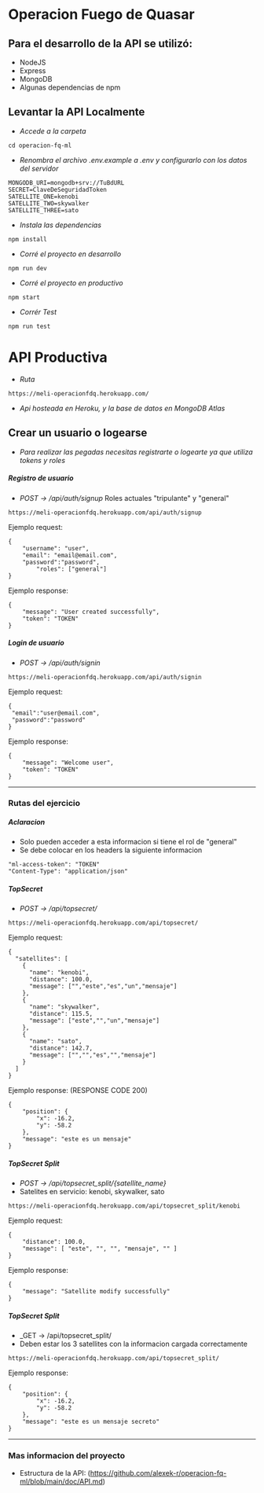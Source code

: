 # Operacion Fuego de Quasar
## Para el desarrollo de la API se utilizó:

- NodeJS
- Express 
- MongoDB
- Algunas dependencias de npm

## Levantar la API Localmente

- _Accede a la carpeta_

```
cd operacion-fq-ml
```

- _Renombra el archivo .env.example a .env y configurarlo con los datos del servidor_
 ```
MONGODB_URI=mongodb+srv://TuBdURL
SECRET=ClaveDeSeguridadToken
SATELLITE_ONE=kenobi
SATELLITE_TWO=skywalker
SATELLITE_THREE=sato
```

- _Instala las dependencias_

```
npm install
```

- _Corré el proyecto en desarrollo_

```
npm run dev
```

- _Corré el proyecto en productivo_

```
npm start
```

- _Corrér Test_

```
npm run test
```

# API Productiva

- _Ruta_

```
https://meli-operacionfdq.herokuapp.com/
```
- _Api hosteada en Heroku, y la base de datos en MongoDB Atlas_

## Crear un usuario o logearse
- _Para realizar las pegadas necesitas registrarte o logearte ya que utiliza tokens y roles_
##### Registro de usuario 
-  _POST -> /api/auth/signup_
Roles actuales "tripulante" y "general"
```
https://meli-operacionfdq.herokuapp.com/api/auth/signup
```
Ejemplo request:
```
{
	"username": "user",
	"email": "email@email.com",
	"password":"password",
    	"roles": ["general"]
}
```
Ejemplo response:
```
{
    "message": "User created successfully",
    "token": "TOKEN"
}
```

##### Login de usuario
-  _POST -> /api/auth/signin_
```
https://meli-operacionfdq.herokuapp.com/api/auth/signin
```
Ejemplo request:
```
{
 "email":"user@email.com",
 "password":"password"
}
```
Ejemplo response:
```
{
    "message": "Welcome user",
    "token": "TOKEN"
}
```

--------
### Rutas del ejercicio
##### Aclaracion
- Solo pueden acceder a esta informacion si tiene el rol de "general"
- Se debe colocar en los headers la siguiente informacion
```
"ml-access-token": "TOKEN"
"Content-Type": "application/json"
```

##### TopSecret
-  _POST -> /api/topsecret/_
```
https://meli-operacionfdq.herokuapp.com/api/topsecret/
```
Ejemplo request:
```
{
  "satellites": [
    {
      "name": "kenobi",
      "distance": 100.0,
      "message": ["","este","es","un","mensaje"]
    },
    {
      "name": "skywalker",
      "distance": 115.5,
      "message": ["este","","un","mensaje"]
    },
    {
      "name": "sato",
      "distance": 142.7,
      "message": ["","","es","","mensaje"]
    }
  ]
}
```
Ejemplo response: (RESPONSE CODE 200)
```
{
    "position": {
        "x": -16.2,
        "y": -58.2
    },
    "message": "este es un mensaje"
}
```

##### TopSecret Split
-  _POST -> /api/topsecret_split/{satellite_name}_
-  Satelites en servicio: kenobi, skywalker, sato
```
https://meli-operacionfdq.herokuapp.com/api/topsecret_split/kenobi
```

Ejemplo request:
```
{
    "distance": 100.0,
    "message": [ "este", "", "", "mensaje", "" ]
}
```
Ejemplo response:
```
{
    "message": "Satellite modify successfully"
}
```

##### TopSecret Split
-  _GET -> /api/topsecret_split/
-  Deben estar los 3 satellites con la informacion cargada correctamente
```
https://meli-operacionfdq.herokuapp.com/api/topsecret_split/
```
Ejemplo response:
```
{
    "position": {
        "x": -16.2,
        "y": -58.2
    },
    "message": "este es un mensaje secreto"
}
```
-----------
### Mas informacion del proyecto

- Estructura de la API: (https://github.com/alexek-r/operacion-fq-ml/blob/main/doc/API.md)


